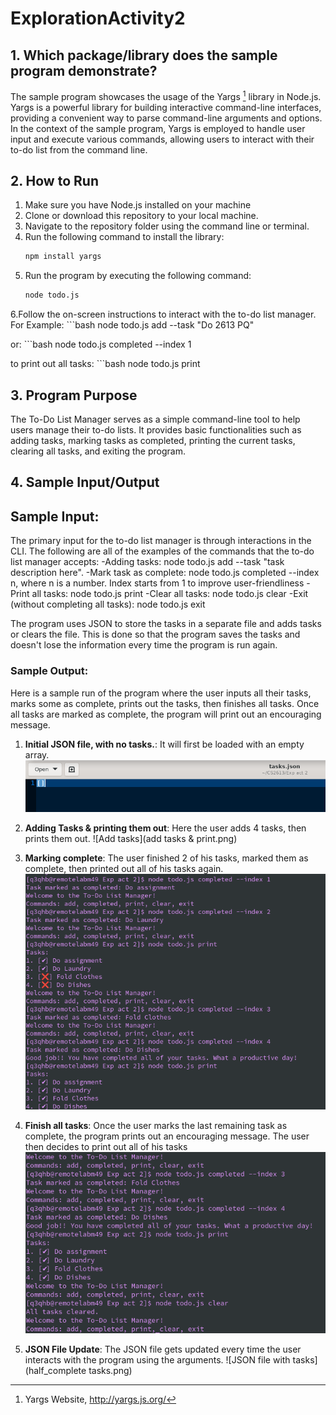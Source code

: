 # ExplorationActivity2
## 1. Which package/library does the sample program demonstrate?
The sample program showcases the usage of the Yargs [^1^] library in Node.js. Yargs is a powerful library for building interactive command-line interfaces, providing a convenient way to parse command-line arguments and options. In the context of the sample program, Yargs is employed to handle user input and execute various commands, allowing users to interact with their to-do list from the command line.

[^1^]: Yargs Website, http://yargs.js.org/

## 2. How to Run
1. Make sure you have Node.js installed on your machine
2. Clone or download this repository to your local machine.
3. Navigate to the repository folder using the command line or terminal.
4. Run the following command to install the library:
    ```bash
    npm install yargs

5. Run the program by executing the following command:
    ```bash
    node todo.js

6.Follow the on-screen instructions to interact with the to-do list manager. For Example:
    ```bash
    node todo.js add --task "Do 2613 PQ"

or:
    ```bash
    node todo.js completed --index 1

to print out all tasks:
    ```bash
    node todo.js print


## 3. Program Purpose
The To-Do List Manager serves as a simple command-line tool to help users manage their to-do lists. It provides basic functionalities such as adding tasks, marking tasks as completed, printing the current tasks, clearing all tasks, and exiting the program.

## 4. Sample Input/Output
## Sample Input:
The primary input for the to-do list manager is through interactions in the CLI. The following are all of the examples of the commands that the to-do list manager accepts:
-Adding tasks: node todo.js add --task "task description here".
-Mark task as complete: node todo.js completed --index n, where n is a number. Index starts from 1 to improve user-friendliness
-Print all tasks: node todo.js print
-Clear all tasks: node todo.js clear
-Exit (without completing all tasks): node todo.js exit

The program uses JSON to store the tasks in a separate file and adds tasks or clears the file. This is done so that the program saves the tasks and doesn't lose the information every time the program is run again.
### Sample Output:
Here is a sample run of the program where the user inputs all their tasks, marks some as complete, prints out the tasks, then finishes all tasks. Once all tasks are marked as complete, the program will print out an encouraging message. 

1. **Initial JSON file, with no tasks.**: It will first be loaded with an empty array. ![Empty JSON file](cleared_tasks.png)

2. **Adding Tasks & printing them out**: Here the user adds 4 tasks, then prints them out. ![Add tasks](add tasks & print.png)

3. **Marking complete**: The user finished 2 of his tasks, marked them as complete, then printed out all of his tasks again. ![Cross off tasks](mark_complete.png)

4. **Finish all tasks**: Once the user marks the last remaining task as complete, the program prints out an encouraging message. The user then decides to print out all of his tasks ![Complete all tasks](finishAllTasks.png)

5. **JSON File Update**: The JSON file gets updated every time the user interacts with the program using the arguments. ![JSON file with tasks](half_complete tasks.png)

